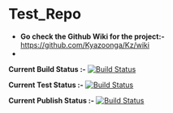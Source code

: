 # Test_Repo
* **Go check the Github Wiki for the project:-** https://github.com/Kyazoonga/Kz/wiki
* 
**Current Build Status    :-**
[![Build Status](http://34.217.65.13:8080/buildStatus/icon?job=Develop_Build)](http://34.217.65.13:8080/job/Develop_Build/)

**Current Test Status     :-**
[![Build Status](http://34.217.65.13:8080/buildStatus/icon?job=Develop_Test)](http://34.217.65.13:8080/job/Develop_Test/)

**Current Publish Status  :-**
[![Build Status](http://34.217.65.13:8080/buildStatus/icon?job=Develop_Publish)](http://34.217.65.13:8080/job/Develop_Publish/)
